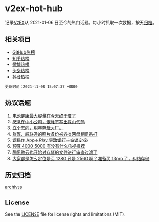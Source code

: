 # v2ex-hot-hub

 记录[V2EX](https://www.v2ex.com/)从 2021-01-06 日至今的热门话题。每小时抓取一次数据，按天[归档](archives)。
 
 ## 相关项目

- [GitHub热榜](https://github.com/lonnyzhang423/github-hot-hub)
- [知乎热榜](https://github.com/lonnyzhang423/zhihu-hot-hub)
- [微博热榜](https://github.com/lonnyzhang423/weibo-hot-hub)
- [头条热榜](https://github.com/lonnyzhang423/toutiao-hot-hub)
- [抖音热榜](https://github.com/lonnyzhang423/douyin-hot-hub)


 `更新时间：2021-11-08 15:07:37 +0800`

## 热议话题

1. [电池健康最大容量在今天终于变了](https://www.v2ex.com/t/813741)
1. [感觉在中小公司，很难不写出屎山代码](https://www.v2ex.com/t/813782)
1. [立个志向，明年奔赴大厂。](https://www.v2ex.com/t/813651)
1. [群晖、威联通的照片备份被各类网盘相册吊打](https://www.v2ex.com/t/813713)
1. [误操作 Apple Play 导致银行卡被锁定😭](https://www.v2ex.com/t/813701)
1. [预算 4000-5000 有没有什么电视推荐](https://www.v2ex.com/t/813761)
1. [腾讯微云也开始对存储的文件进行审查过滤了](https://www.v2ex.com/t/813675)
1. [大家都是怎么定位是买 128G 还是 256G 啊？准备买 13pro 了，纠结存储](https://www.v2ex.com/t/813704)

## 历史归档

[archives](archives)

## License

See the [LICENSE](LICENSE) file for license rights and limitations (MIT).
